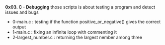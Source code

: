 **0x03. C - Debugging**
those scripts is about testing a program and detect issues and bugs
* 0-main.c : testing if the function positive_or_negative() gives the correct output
* 1-main.c : fixing an infinite loop with commenting it
* 2-largest_number.c : returning the largest nember among three
